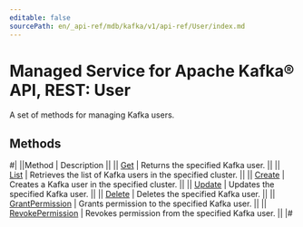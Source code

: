 ```yaml
---
editable: false
sourcePath: en/_api-ref/mdb/kafka/v1/api-ref/User/index.md
---
```


# Managed Service for Apache Kafka® API, REST: User

A set of methods for managing Kafka users.

## Methods

#|
||Method | Description ||
|| [Get](get.md) | Returns the specified Kafka user. ||
|| [List](list.md) | Retrieves the list of Kafka users in the specified cluster. ||
|| [Create](create.md) | Creates a Kafka user in the specified cluster. ||
|| [Update](update.md) | Updates the specified Kafka user. ||
|| [Delete](delete.md) | Deletes the specified Kafka user. ||
|| [GrantPermission](grantPermission.md) | Grants permission to the specified Kafka user. ||
|| [RevokePermission](revokePermission.md) | Revokes permission from the specified Kafka user. ||
|#
